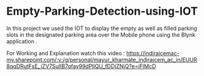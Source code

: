 # Empty-Parking-Detection-using-IOT
In this project we used the IOT to display the empty as well as filled parking slots in the designated parking area over the Mobile phone using the Blynk application .

For Working and Explanation watch this video : https://indiraicemac-my.sharepoint.com/:v:/g/personal/mayur_kharmate_indiraicem_ac_in/EUUR8qqDRutFsE_jZV7SulIB7qfay99dPllQU_fDDjZNjQ?e=iFlMcD
